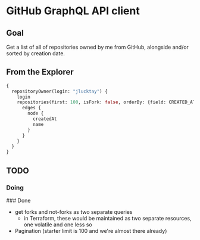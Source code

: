 # GitHub GraphQL API client

## Goal

Get a list of all of repositories owned by me from GitHub, alongside and/or sorted by creation date.

## From the Explorer

```GraphQL
{
  repositoryOwner(login: "jlucktay") {
    login
    repositories(first: 100, isFork: false, orderBy: {field: CREATED_AT, direction: ASC}) {
      edges {
        node {
          createdAt
          name
        }
      }
    }
  }
}
```

## TODO

### Doing

### Done

- get forks and not-forks as two separate queries
  - in Terraform, these would be maintained as two separate resources, one volatile and one less so
- Pagination (starter limit is 100 and we're almost there already)
